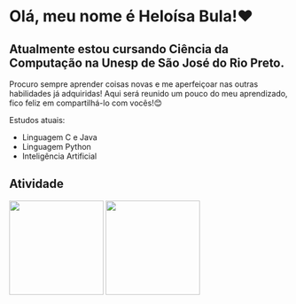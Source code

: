 # Olá, meu nome é Heloísa Bula!❤️

## Atualmente estou cursando Ciência da Computação na Unesp de São José do Rio Preto.
Procuro sempre aprender coisas novas e me aperfeiçoar nas outras habilidades já adquiridas! Aqui será reunido um pouco do meu aprendizado, fico feliz em compartilhá-lo com vocês!😊

Estudos atuais:

  - Linguagem C e Java
  - Linguagem Python
  - Inteligência Artificial

## Atividade
<img height="170em" src="https://github-readme-stats-sigma-five.vercel.app/api?username=HeloBula&show_icons=true&theme=dark&include_all_commits=true&count_private=true"/> <img height="170em" src="https://github-readme-stats-sigma-five.vercel.app/api/top-langs/?username=HeloBula&layout=compact&langs_count=7&theme=dark"/>
